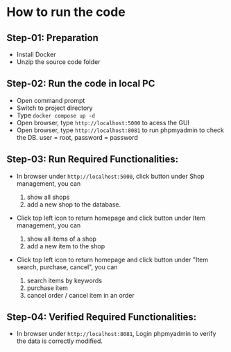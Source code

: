 # How to run the code

## Step-01: Preparation
- Install Docker
- Unzip the source code folder

## Step-02: Run the code in local PC
- Open command prompt
- Switch to project directory
- Type `docker compose up -d`
- Open browser, type `http://localhost:5000` to acess the GUI
- Open browser, type `http://localhost:8081` to run phpmyadmin to check the DB. user = root, password = password

## Step-03: Run Required Functionalities:

- In browser under `http://localhost:5000`, click button under Shop management, you can
    1) show all shops
    2) add a new shop to the database.

- Click top left icon to return homepage and click button under Item management, you can
    1) show all items of a shop
    2) add a new item to the shop

- Click top left icon to return homepage and click button under "Item search, purchase, cancel", you can
    1) search items by keywords
    2) purchase item
    3) cancel order / cancel item in an order

## Step-04: Verified Required Functionalities:

- In browser under `http://localhost:8081`, Login phpmyadmin to verify the data is correctly modified.

